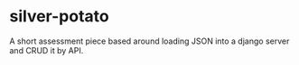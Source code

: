 # silver-potato
A short assessment piece based around loading JSON into a django server and CRUD it by API.

